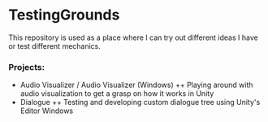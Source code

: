 # TestingGrounds
This repository is used as a place where I can try out different ideas I have or test different mechanics.

### Projects:
  + Audio Visualizer / Audio Visualizer (Windows)
  ++ Playing around with audio visualization to get a grasp on how it works in Unity
  + Dialogue
  ++ Testing and developing custom dialogue tree using Unity's Editor Windows
